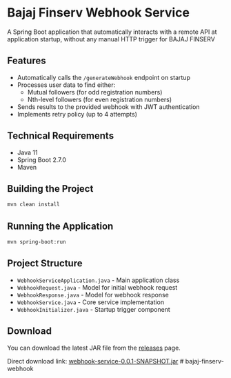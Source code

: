 # Bajaj Finserv Webhook Service

A Spring Boot application that automatically interacts with a remote API at application startup, without any manual HTTP trigger for BAJAJ FINSERV 

## Features

- Automatically calls the `/generateWebhook` endpoint on startup
- Processes user data to find either:
  - Mutual followers (for odd registration numbers)
  - Nth-level followers (for even registration numbers)
- Sends results to the provided webhook with JWT authentication
- Implements retry policy (up to 4 attempts)

## Technical Requirements

- Java 11
- Spring Boot 2.7.0
- Maven

## Building the Project

```bash
mvn clean install
```

## Running the Application

```bash
mvn spring-boot:run
```

## Project Structure

- `WebhookServiceApplication.java` - Main application class
- `WebhookRequest.java` - Model for initial webhook request
- `WebhookResponse.java` - Model for webhook response
- `WebhookService.java` - Core service implementation
- `WebhookInitializer.java` - Startup trigger component

## Download

You can download the latest JAR file from the [releases](https://github.com/manvsaxena/bajaj-finserv-webhook/releases) page.

Direct download link: [webhook-service-0.0.1-SNAPSHOT.jar](https://github.com/manvsaxena/bajaj-finserv-webhook/releases/download/v1.0.0/webhook-service-0.0.1-SNAPSHOT.jar) # bajaj-finserv-webhook
